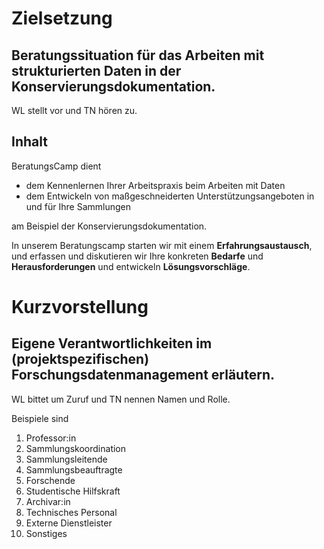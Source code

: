 <!--

author:   Canan Hastik
email:    canan@hastik.de
version:  0.0.1
language: de
narrator: Deutsch Female
title: SODA BeratungsCamp (SODa Barcamp in Berlin) - Einheit 1 - Begrüssung

comment: SODa BeratungsCamp: Kennenlernen der Arbeitspraxis in Sammlungen von Liebesbriefen bis Computerspielen

licence: cc-by

-->

# Zielsetzung

## Beratungssituation für das Arbeiten mit strukturierten Daten in der Konservierungsdokumentation.

WL stellt vor und TN hören zu.

## Inhalt

BeratungsCamp dient

+ dem Kennenlernen Ihrer Arbeitspraxis beim Arbeiten mit Daten 
+ dem Entwickeln von maßgeschneiderten Unterstützungsangeboten in und für Ihre Sammlungen 

am Beispiel der Konservierungsdokumentation.

In unserem Beratungscamp starten wir mit einem **Erfahrungsaustausch**, und erfassen und diskutieren wir Ihre konkreten **Bedarfe** und **Herausforderungen** und entwickeln **Lösungsvorschläge**.


# Kurzvorstellung

## Eigene Verantwortlichkeiten im (projektspezifischen) Forschungsdatenmanagement erläutern.

WL bittet um Zuruf und TN nennen Namen und Rolle. 

Beispiele sind

1. Professor:in
1. Sammlungskoordination
1. Sammlungsleitende
1. Sammlungsbeauftragte
1. Forschende
1. Studentische Hilfskraft
1. Archivar:in
1. Technisches Personal
1. Externe Dienstleister
1. Sonstiges

